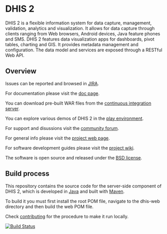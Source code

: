 
# DHIS 2

DHIS 2 is a flexible information system for data capture, management, validation, analytics and visualization. It allows for data capture through clients ranging from Web browsers, Android devices, Java feature phones and SMS. DHIS 2 features data visualization apps for dashboards, pivot tables, charting and GIS. It provides metadata management and configuration. The data model and services are exposed through a RESTful Web API.

## Overview

Issues can be reported and browsed in [JIRA](https://jira.dhis2.org).

For documentation please visit the [doc page](https://www.dhis2.org/documentation/).

You can download pre-built WAR files from the [continuous integration server](http://ci.dhis2.org/).

You can explore various demos of DHIS 2 in the [play environment](https://play.dhis2.org/).

For support and disussions visit the [community forum](https://community.dhis2.org/).

For general info please visit the [project web page](https://www.dhis2.org/).

For software development guides please visit the [project wiki](http://dhis2.github.io/).

The software is open source and released under the [BSD license](https://opensource.org/licenses/BSD-2-Clause).

## Build process

This repository contains the source code for the server-side component of DHIS 2, which is developed in [Java](https://www.java.com/en/) and built with [Maven](https://maven.apache.org/). 

To build it you must first install the root POM file, navigate to the dhis-web directory and then build the web POM file.

Check [contributing](https://github.com/dhis2/dhis2-core/blob/master/CONTRIBUTING.md) for the procedure to make it run locally.

[![Build Status](https://travis-ci.com/dhis2/dhis2-core.svg?branch=master)](https://travis-ci.org/dhis2/dhis2-core)
